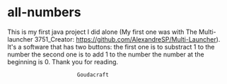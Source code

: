 all-numbers
===========

  This is my first java project I did alone (My first one was with The Multi-launcher 3751_Creator: https://github.com/AlexandreSP/Multi-Launcher). 
        It's a software that has two buttons: 
    the first one is to substract 1 to the number
    the second one is to add 1 to the number
      the number at the beginning is 0.
          Thank you for reading.
                      
                          Goudacraft
